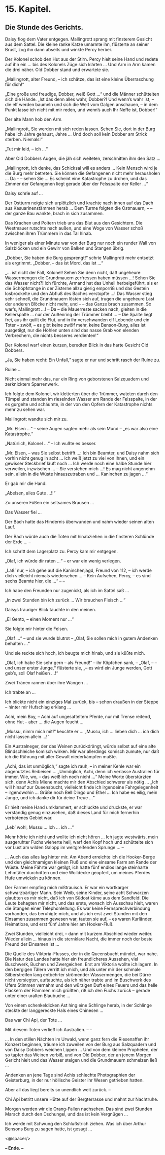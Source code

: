 15\. Kapitel.
=============
Die Stunde des Gerichts.
------------------------

Daisy flog dem Vater entgegen. Mallingrott sprang mit finsterem Gesicht aus dem
Sattel. Die kleine ranke Katze umarmte ihn, flüsterte an seiner Brust, zog ihn
dann abseits und winkte Percy herbei.

Der Kolonel schob den Hut aus der Stirn. Percy hielt seine Hand und redete auf
ihn ein … bis des Kolonels Züge sich klärten … Und Arm in Arm kamen die drei
näher. Old Dobber stand und erwartete sie.

„Mallingrott, alter Freund, – ich schätze, das ist eine kleine Überraschung für
dich!“

„Eine große und freudige, Dobber, weiß Gott …“ und die Männer schüttelten sich
die Hände. „Ist das denn alles wahr, Dobber?! Und wenn’s wahr ist, – die elf
werden baumeln und sich die Welt vom Galgen anschauen, – in dem Punkt lasse ich
nicht mit mir reden, und wenn’s auch Ihr Neffe ist, Dobber!“

Der alte Mann hob den Arm.

„Mallingrott, Sie werden mit sich reden lassen. Sehen Sie, dort in der Burg
habe ich Jahre gehaust, Jahre … Und doch soll kein Dobber am Strick sterben.
Niemals!“

„Tut mir leid, – ich …“

Aber Old Dobbers Augen, die jäh sich weiteten, zerschnitten ihm den Satz …

„Mallingrott, ich denke, das Schicksal will es anders … Kein Mensch wird je die
Burg mehr betreten. Sie können die Gefangenen nicht mehr herausholen … Da – –
sehen Sie … Es scheint eine Katastrophe zu drohen, und das Zimmer der
Gefangenen liegt gerade über der Felsspalte der Keller …“

Daisy schrie auf …

Der Ostturm neigte sich urplötzlich und krachte nach innen auf das Dach aus
Kasuarinenstämmen herab … Dem Turme folgten die Ostmauern, – – der ganze Bau
wankte, brach in sich zusammen.

Das Krachen und Poltern trieb uns das Blut aus den Gesichtern. Die Westmauer
rutschte nach außen, und eine Woge von Wasser schoß zwischen ihren Trümmern in
das Tal hinab.

In weniger als einer Minute war von der Burg nur noch ein runder Wall von
Salzblöcken und ein Gewirr von Balken und Stangen übrig.

„Dobber, Sie haben die Burg gesprengt!“ schrie Mallingrott mehr entsetzt als
ergrimmt. „Dobber, – das ist Mord, das ist …“

„… ist nicht der Fall, Kolonel! Sehen Sie denn nicht, daß ungeheure
Wassermengen die Grundmauern zerfressen haben müssen …! Sehen Sie das Wasser
nicht?! Ich fürchte, Armand hat das Unheil herbeigeführt, als er die
Schöpfstange in der Zisterne allzu gierig emporriß und das Gestein losbröckelte
und den Abfluß des Baches verstopfte …! Das Wasser stieg sehr schnell, die
Grundmauern lösten sich auf, trugen die ungeheure Last der anderen Blöcke nicht
mehr, und – – das Ganze brach zusammen. So war’s, Mallingrott …! – Da – die
Mauerreste sacken nach, gleiten in die Kellerspalte … nur der Außenring der
Trümmer bleibt … – Die Spalte liegt frei, aus ihr quillt die Flut, und in ihr
verschwanden elf Lebende und ein Toter – zwölf, – es gibt keine zwölf mehr,
keine Benson-Burg, alles ist ausgetilgt, nur die Höhlen unten sind das nasse
Grab von elenden Verbrechern, die nichts besseres verdienten!“

Der Kolonel warf einen kurzen, beredten Blick in das harte Gesicht Old Dobbers.

„Ja, Sie haben recht: Ein Unfall,“ sagte er nur und schritt rasch der Ruine zu.

Ruine …

Nicht einmal mehr das, nur ein Ring von geborstenen Salzquadern und zerknicktem
Sparrenwerk.

Ich folgte dem Kolonel, wir kletterten über die Trümmer, wateten durch den
Tümpel und standen im rieselnden Wasser am Rande der Felsspalte, in der es
gurgelte und schäumte, in der von den Opfern der Katastrophe nichts mehr zu
sehen war.

Mallingrott wandte sich mir zu.

„Mr. Elsen …“ – seine Augen sagten mehr als sein Mund – „es war also eine
Katastrophe.“

„Natürlich, Kolonel …“ – Ich wußte es besser.

„Mr. Elsen, – was Sie selbst betrifft …: Ich bin Beamter, und Daisy nahm sich
vorhin nicht genug in acht … Ich weiß jetzt zu viel von Ihnen, und ein gewisser
Steckbrief läuft noch … Ich werde noch eine halbe Stunde hier verweilen,
inzwischen … – Sie verstehen mich …! Es mag nicht angenehm sein, allein in die
Wüste hinauszutraben und … Kaninchen zu jagen …“

Er gab mir die Hand.

„Abelsen, alles Gute …!!“

Zu unseren Füßen ein seltsames Brausen …

Das Wasser fiel …

Der Bach hatte das Hindernis überwunden und nahm wieder seinen alten Lauf.

Der Bach würde auch die Toten mit hinabziehen in die finsteren Schlünde der
Erde … –

Ich schritt dem Lagerplatz zu. Percy kam mir entgegen.

„Olaf, ich würde dir raten …“ – er war ein wenig verlegen.

„Laß’ nur, – ich gehe auf die Kaninchenjagd, Freund von 112, – ich werde dich
vielleicht niemals wiedersehen … – Kein Aufsehen, Percy, – es sind sechs Beamte
hier, die …“ – –

Ich habe den Freunden nur zugenickt, als ich im Sattel saß …

„In zwei Stunden bin ich zurück … Wir brauchen Fleisch …“

Daisys trauriger Blick tauchte in den meinen.

„El Gento, – einen Moment nur …“

Sie folgte mir hinter die Felsen.

„Olaf …“ – und sie wurde blutrot – „Olaf, Sie sollen mich in gutem Andenken
behalten …“

Und sie reckte sich hoch, ich beugte mich hinab, und sie küßte mich.

„Olaf, ich habe Sie sehr gern – als Freund!“ – ihr Köpfchen sank, – „Olaf, – –
und unser erster Junge,“ flüsterte sie, „– es wird ein Junge werden, Gott
geb’s, soll Olaf heißen …!“

Zwei Tränen rannen über ihre Wangen …

Ich trabte an …

Ich blickte nicht ein einziges Mal zurück, bis – schon draußen in der Steppe –
hinter mir Hufschlag erklang …

Achi, mein Boy, – Achi auf ungesatteltem Pferde, nur mit Trense reitend, ohne
Hut – aber … die Augen feucht …

„Mussu, nimm mich mit!“ keuchte er … „Mussu, ich … lieben dich … ich dich nicht
lassen allein …!“

Ein Australneger, der das Weinen zurückdrängt, würde selbst auf eine alte
Blindschleiche komisch wirken. Mir war allerdings komisch zumute, nur daß ich
die Rührung mit aller Gewalt niederkämpfen mußte.

„Achi, das ist unmöglich,“ sagte ich rauh, – in meiner Kehle war ein
abgenutztes Reibeisen … „Unmöglich, Achi, denn ich verlasse Australien für
immer. Wie, wo, – das weiß ich noch nicht …“ Meine Worte überstürzten sich,
denn Achis Miene machte mir den Abschied schwerer als nötig … „Ich will hinauf
zur Queensbucht, vielleicht finde ich irgendeine Fahrgelegenheit – irgendwohin
… Grüße noch Bell Dingo und Ethel … Ich habe es eilig, mein Junge, und ich
danke dir für deine Treue …“

Er hielt meine Hand umklammert, er schluckte und druckste, er war verständig
genug einzusehen, daß dieses Land für mich fernerhin verbotenes Gebiet war.

„Leb’ wohl, Mussu … Ich … ich …“

Mehr hörte ich nicht und wollte ich nicht hören … Ich jagte westwärts, mein
ausgeruhter Fuchs wieherte hell, warf den Kopf hoch und schüttelte sich vor
Lust am wilden Galopp im weitgreifenden Sprunge … –

… Auch das alles lag hinter mir. Am Abend erreichte ich die Hooker-Berge und
den gleichnamigen kleinen Fluß und eine einsame Farm am Rande der Wüste. Meine
Fährte war getilgt, ich hatte fünf endlos lange steinharte Lehmtäler
durchritten und eine Wolldecke geopfert, um meines Pferdes Hufe umwickeln zu
können.

Der Farmer empfing mich mißtrauisch. Er war ein wortkarger schwarzbärtiger
Mann. Sein Weib, seine Kinder, seine acht Schwarzen glaubten es mir nicht, daß
ich von Südost käme aus dem Sandfeld. Die Leute behagten mir nicht, und das
erste, wonach ich Ausschau hielt, waren die Stangen einer Telephonleitung. Es
war keine Fernsprechverbindung vorhanden, das beruhigte mich, und als ich erst
zwei Stunden mit den Einsamen zusammen gewesen war, tauten sie auf, – es waren
Kurländer, Heimatlose, und erst fünf Jahre hier am Hooker-Fluß.

Zwei Stunden, vielleicht drei, – dann mit kurzem Abschied wieder weiter. Wieder
allein … hinaus in die sternklare Nacht, die immer noch der beste Freund der
Einsamen ist …

Die Quelle des Viktoria-Flusses, der in die Queensbucht mündet, war nahe. Die
Natur des Landes hatte hier ein freundlicheres Aussehen, viel Buschwerk, Buchen
und Zwergeichen. Erst am Viktoria wollte ich lagern. In den bergigen Tälern
verritt ich mich, und als unter mir der schmale Silberstreifen lang entbehrter
strömender Wassermengen, die bei Dürre nicht versiegten, auftauchte, als ich
näher trabte und im Buschwerk des Ufers Stimmen vernahm und den würzigen Duft
eines Feuers und das helle Flackern der Flammen mich grüßten, riß ich den Fuchs
zurück – gerade unter einer uralten Blaubuche …

Von einem schenkeldicken Ast hing eine Schlinge herab, in der Schlinge steckte
der langgereckte Hals eines Chinesen …

Das war Chi Api, der Tote …

Mit diesem Toten verließ ich Australien. – –

… In den stillen Nächten im Urwald, wenn ganz fern die Riesenaffen ihr Konzert
beginnen, träume ich zuweilen von der Burg aus Salzquadern und von Daisy
Dobbers weichen Lippen … Und von dem kleinen Propheten, der so tapfer das
Weinen verbiß, und von Old Dobber, der an jenem Morgen Gericht hielt und das
Wasser steigen und die Grundmauern schmelzen ließ …

Andenken an jene Tage sind Achis schlechte Photographien der Geisterburg, in
der nur höllische Geister ihr Wesen getrieben hatten.

Aber all das liegt bereits so unendlich weit zurück. –

Chi Api betritt unsere Hütte auf der Bergterrasse und mahnt zur Nachtruhe.

Morgen werden wir die Orang-Fallen nachsehen. Das sind zwei Stunden Marsch
durch den Dschungel, und das ist kein Vergnügen …

Ich werde mit Schwung den Schlußstrich ziehen. Was ich über Arthur Bensons Burg
zu sagen hatte, ist gesagt …

<@spacer/>

__– Ende. –__

